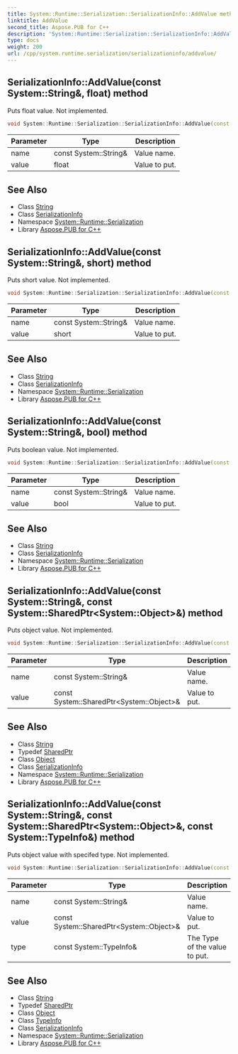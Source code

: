 ```yaml
---
title: System::Runtime::Serialization::SerializationInfo::AddValue method
linktitle: AddValue
second_title: Aspose.PUB for C++
description: 'System::Runtime::Serialization::SerializationInfo::AddValue method. Puts float value. Not implemented in C++.'
type: docs
weight: 200
url: /cpp/system.runtime.serialization/serializationinfo/addvalue/
---
```

## SerializationInfo::AddValue(const System::String\&, float) method


Puts float value. Not implemented.

```cpp
void System::Runtime::Serialization::SerializationInfo::AddValue(const System::String &name, float value)
```


| Parameter | Type | Description |
| --- | --- | --- |
| name | const System::String\& | Value name. |
| value | float | Value to put. |

## See Also

* Class [String](../../../system/string/)
* Class [SerializationInfo](../)
* Namespace [System::Runtime::Serialization](../../)
* Library [Aspose.PUB for C++](../../../)
## SerializationInfo::AddValue(const System::String\&, short) method


Puts short value. Not implemented.

```cpp
void System::Runtime::Serialization::SerializationInfo::AddValue(const System::String &name, short value)
```


| Parameter | Type | Description |
| --- | --- | --- |
| name | const System::String\& | Value name. |
| value | short | Value to put. |

## See Also

* Class [String](../../../system/string/)
* Class [SerializationInfo](../)
* Namespace [System::Runtime::Serialization](../../)
* Library [Aspose.PUB for C++](../../../)
## SerializationInfo::AddValue(const System::String\&, bool) method


Puts boolean value. Not implemented.

```cpp
void System::Runtime::Serialization::SerializationInfo::AddValue(const System::String &name, bool value)
```


| Parameter | Type | Description |
| --- | --- | --- |
| name | const System::String\& | Value name. |
| value | bool | Value to put. |

## See Also

* Class [String](../../../system/string/)
* Class [SerializationInfo](../)
* Namespace [System::Runtime::Serialization](../../)
* Library [Aspose.PUB for C++](../../../)
## SerializationInfo::AddValue(const System::String\&, const System::SharedPtr\<System::Object\>\&) method


Puts object value. Not implemented.

```cpp
void System::Runtime::Serialization::SerializationInfo::AddValue(const System::String &name, const System::SharedPtr<System::Object> &value)
```


| Parameter | Type | Description |
| --- | --- | --- |
| name | const System::String\& | Value name. |
| value | const System::SharedPtr\<System::Object\>\& | Value to put. |

## See Also

* Class [String](../../../system/string/)
* Typedef [SharedPtr](../../../system/sharedptr/)
* Class [Object](../../../system/object/)
* Class [SerializationInfo](../)
* Namespace [System::Runtime::Serialization](../../)
* Library [Aspose.PUB for C++](../../../)
## SerializationInfo::AddValue(const System::String\&, const System::SharedPtr\<System::Object\>\&, const System::TypeInfo\&) method


Puts object value with specifed type. Not implemented.

```cpp
void System::Runtime::Serialization::SerializationInfo::AddValue(const System::String &name, const System::SharedPtr<System::Object> &value, const System::TypeInfo &type)
```


| Parameter | Type | Description |
| --- | --- | --- |
| name | const System::String\& | Value name. |
| value | const System::SharedPtr\<System::Object\>\& | Value to put. |
| type | const System::TypeInfo\& | The Type of the value to put. |

## See Also

* Class [String](../../../system/string/)
* Typedef [SharedPtr](../../../system/sharedptr/)
* Class [Object](../../../system/object/)
* Class [TypeInfo](../../../system/typeinfo/)
* Class [SerializationInfo](../)
* Namespace [System::Runtime::Serialization](../../)
* Library [Aspose.PUB for C++](../../../)
